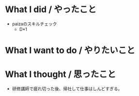 # What I did / やったこと
- paizaのスキルチェック
  - D\*1

# What I want to do / やりたいこと

# What I thought / 思ったこと
- 研修講師で疲れ切った後、帰社して仕事はしんどすぎる。
